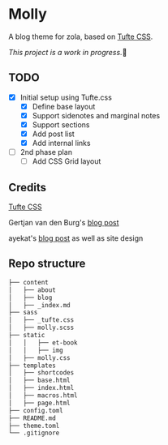 # Molly

A blog theme for zola, based on [Tufte CSS](https://edwardtufte.github.io/tufte-css/).

*This project is a work in progress.*:dog:

## TODO
- [x] Initial setup using Tufte.css
    - [x] Define base layout
    - [x] Support sidenotes and marginal notes
    - [x] Support sections
    - [x] Add post list
    - [x] Add internal links
- [ ] 2nd phase plan
    - [ ] Add CSS Grid layout

## Credits
[Tufte CSS](https://edwardtufte.github.io/tufte-css/)

Gertjan van den Burg's [blog post](https://gertjanvandenburg.com/blog/how_i_made/)

ayekat's [blog post](http://ayekat.ch/blog/tufte-css) as well as site design

## Repo structure
``` bash
├── content
│   ├── about
│   ├── blog
│   ├── _index.md
├── sass
│   ├── _tufte.css
│   ├── molly.scss
├── static
│   │   ├── et-book
│   │   ├── img
│   ├── molly.css
├── templates
│   ├── shortcodes
│   ├── base.html
│   ├── index.html
│   ├── macros.html
│   ├── page.html
├── config.toml
├── README.md
├── theme.toml
└── .gitignore
```
